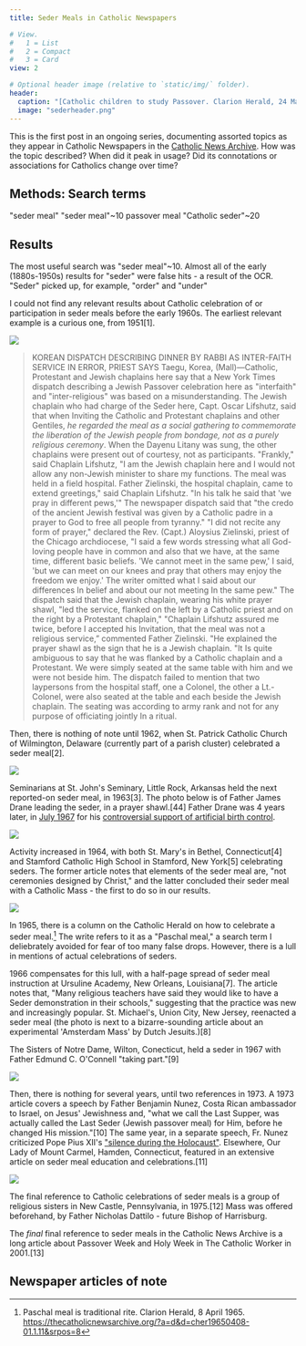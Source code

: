 ```yaml
---
title: Seder Meals in Catholic Newspapers

# View.
#   1 = List
#   2 = Compact
#   3 = Card
view: 2

# Optional header image (relative to `static/img/` folder).
header:  
  caption: "[Catholic children to study Passover. Clarion Herald, 24 March 1966.](https://thecatholicnewsarchive.org/?a=d&d=cher19660324-01.1.20&srpos=10)"
  image: "sederheader.png"
---
```


This is the first post in an ongoing series, documenting assorted topics as they appear in Catholic Newspapers in the [Catholic News Archive](https://thecatholicnewsarchive.org/). How was the topic described? When did it peak in usage? Did its connotations or associations for Catholics change over time?  

## Methods: Search terms 

"seder meal"
"seder meal"~10
passover meal
"Catholic seder"~20

## Results

The most useful search was "seder meal"~10. Almost all of the early (1880s-1950s) results for "seder" were false hits - a result of the OCR. "Seder" picked up, for example, "order" and "under" 

I could not find any relevant results about Catholic celebration of or participation in seder meals before the early 1960s. The earliest relevant example is a curious one, from 1951[1].

![](/uploads/seder/CNS19510528.png)

> KOREAN DISPATCH DESCRIBING DINNER BY RABBI AS INTER-FAITH SERVICE IN ERROR, PRIEST SAYS
> Taegu, Korea, (Mall)—Catholic, Protestant and Jewish chaplains here say that a New York Times dispatch describing a Jewish Passover celebration here as "interfaith" and "inter-religious" was based on a misunderstanding. The Jewish chaplain who had charge of the Seder here, Capt. Oscar Lifshutz, said that when Inviting the Catholic and Protestant chaplains and other Gentiles, *he regarded the meal as a social gathering to commemorate the liberation of the Jewish people from bondage, not as a purely religious ceremony*. When the Dayenu Litany was sung, the other chaplains were present out of courtesy, not as participants. "Frankly," said Chaplain Lifshutz, "I am the Jewish chaplain here and I would not allow any non-Jewish minister to share my functions. The meal was held in a field hospital. Father Zielinski, the hospital chaplain, came to extend greetings," said Chaplain Lifshutz. "In his talk he said that 'we pray in different pews,'" The newspaper dispatch said that "the credo of the ancient Jewish festival was given by a Catholic padre in a prayer to God to free all people from tyranny." "I did not recite any form of prayer," declared the Rev. (Capt.) Aloysius Zielinski, priest of the Chicago archdiocese, "I said a few words stressing what all God-loving people have in common and also that we have, at the same time, different basic beliefs. 'We cannot meet in the same pew,' I said, 'but we can meet on our knees and pray that others may enjoy the freedom we enjoy.' The writer omitted what I said about our differences In belief and about our not meeting In the same pew." The dispatch said that the Jewish chaplain, wearing his white prayer shawl, "led the service, flanked on the left by a Catholic priest and on the right by a Protestant chaplain," "Chaplain Lifshutz assured me twice, before I accepted his Invitation, that the meal was not a religious service,” commented Father Zielinski. "He explained the prayer shawl as the sign that he is a Jewish chaplain. "It Is quite ambiguous to say that he was flanked by a Catholic chaplain and a Protestant. We were simply seated at the same table with him and we were not beside him. The dispatch failed to mention that two laypersons from the hospital staff, one a Colonel, the other a Lt.-Colonel, were also seated at the table and each beside the Jewish chaplain. The seating was according to army rank and not for any purpose of officiating jointly In a ritual.

Then, there is nothing of note until 1962, when St. Patrick Catholic Church of Wilmington, Delaware (currently part of a parish cluster) celebrated a seder meal[2].

![](/uploads/seder/TCA19620411.jpg)

Seminarians at St. John's Seminary, Little Rock, Arkansas held the next reported-on seder meal, in 1963[3]. The photo below is of Father James Drane leading the seder, in a prayer shawl.[44] Father Drane was 4 years later, in [July 1967](https://www.arkansas-catholic.org/news/article/2697) for his [controversial support of artificial birth control](https://sites.allegheny.edu/news/2009/01/19/annual-lehman-lecture-to-explore-medicine-a-profession-in-danger/).

![](/uploads/seder/TCA19630411.png)

Activity increased in 1964, with both St. Mary's in Bethel, Connecticut[4] and Stamford Catholic High School in Stamford, New York[5] celebrating seders. The former article notes that elements of the seder meal are, "not ceremonies designed by Christ," and the latter concluded their seder meal with a Catholic Mass - the first to do so in our results. 

![](/uploads/seder/CTR19640407.png)

In 1965, there is a column on the Catholic Herald on how to celebrate a seder meal.[^6] The write refers to it as a "Paschal meal," a search term I deliebrately avoided for fear of too many false drops. However, there is a lull in mentions of actual celebrations of seders. 

1966 compensates for this lull, with a half-page spread of seder meal instruction at Ursuline Academy, New Orleans, Louisiana[7]. The article notes that, "Many religious teachers have said they would like to have a Seder demonstration in their schools," suggesting that the practice was new and increasingly popular. St. Michael's, Union City, New Jersey, reenacted a seder meal (the photo is next to a bizarre-sounding article about an experimental 'Amsterdam Mass' by Dutch Jesuits.)[8]

The Sisters of Notre Dame, Wilton, Conecticut, held a seder in 1967 with Father Edmund C. O'Connell "taking part."[9]

![](/uploads/seder/CHER19660324.png)

Then, there is nothing for several years, until two references in 1973. A 1973 article covers a speech by Father Benjamin Nunez, Costa Rican ambassador to Israel, on Jesus' Jewishness and, "what we call the Last Supper, was actually called the Last Seder (Jewish passover meal) for Him, before he changed His mission."[10] The same year, in a separate speech, Fr. Nunez criticized Pope Pius XII's ["silence during the Holocaust"](https://www.jta.org/1973/12/27/archive/a-catholic-priest-the-rev-benjamin-nunez-criticized). Elsewhere, Our Lady of Mount Carmel, Hamden, Connecticut, featured in an extensive article on seder meal education and celebrations.[11]

![](/uploads/seder/TCT19730427.jpg)

The final reference to Catholic celebrations of seder meals is a group of religious sisters in New Castle, Pennsylvania, in 1975.[12] Mass was offered beforehand, by Father Nicholas Dattilo - future Bishop of Harrisburg. 

The _final_ final reference to seder meals in the Catholic News Archive is a long article about Passover Week and Holy Week in The Catholic Worker in 2001.[13]

## Newspaper articles of note

[^1]: Korean dispatch describing dinner by rabbi as inter-faith service in error, priest says. Catholic News Service - Newsfeeds, 28 May 1951. https://thecatholicnewsarchive.org/?a=d&d=cns19510528-01.1.108&srpos=2.
[^2]: 'Seder' recalls ancient ties. The Catholic Advocate, Volume 11, Number 17, 19 April 1962. https://thecatholicnewsarchive.org/?a=d&d=ca19620419-01.2.49&srpos=2.
[^3]: Catholic seminarians enact seder, Jewish Passover meal. Catholic News Service - Newsfeeds, 8 April 1963. https://thecatholicnewsarchive.org/?a=d&d=cns19630408-01.1.92&srpos=3
[^44]: Photo: Seder supper. The Catholic Advocate, Volume 12, Number 16, 11 April 1963. https://thecatholicnewsarchive.org/?a=d&d=ca19630411-01.2.107&srpos=1.
[^4]: Passover meal, seder held for Bethel parish members. Catholic Transcript, Volume LXVI, Number 49, 2 April 1964. https://thecatholicnewsarchive.org/?a=d&d=CTR19640402-01.2.79&srpos=4.
[^5]: Seder demonstration at Stamford High. Catholic Transcript, Volume LXVII, Number 29, 12 November 1964. https://thecatholicnewsarchive.org/?a=d&d=CTR19641112-01.2.79&srpos=5.
[^6]: Paschal meal is traditional rite. Clarion Herald, 8 April 1965. https://thecatholicnewsarchive.org/?a=d&d=cher19650408-01.1.11&srpos=8
[^7]: Catholic children to study Passover. Clarion Herald, 24 March 1966. https://thecatholicnewsarchive.org/?a=d&d=cher19660324-01.1.20&srpos=10
[^8]: Photo: The Passover. The Catholic Advocate, Volume 15, Number 17, 14 April 1966. https://thecatholicnewsarchive.org/?a=d&d=ca19660414-01.2.90&srpos=12
[^9]: Sisters in Wilton take part in seder. Catholic Transcript, Volume LXIX, Number 52, 21 April 1967. https://thecatholicnewsarchive.org/?a=d&d=CTR19670421-01.2.68&srpos=13.
[^10]: Catholic priest, former Costa Rican envoy, says faith in Jesus increased here. Catholic News Service - Newsfeeds, 1 March 1973. https://thecatholicnewsarchive.org/?a=d&d=cns19730301-01.1.22&srpos=1. 
[^11]: Traditional Jewish 'Seder' is observed by parish. Catholic Transcript, Volume LXVI, Number 1, 27 April 1973. https://thecatholicnewsarchive.org/?a=d&d=CTR19730427-01.2.65&srpos=19
[^12]: Photo: Lawrence Deanery Sisters. Pittsburgh Catholic, Volume 123, Number 5, 28 March 1975. https://thecatholicnewsarchive.org/?a=d&d=TPC19750328-01.2.62&srpos=24.
[^13]: Neither light extinguished. The Catholic Worker, Volume LXVIII, Number 4, 1 June 2001. https://thecatholicnewsarchive.org/?a=d&d=CW20010601-01.2.11&srpos=30.
